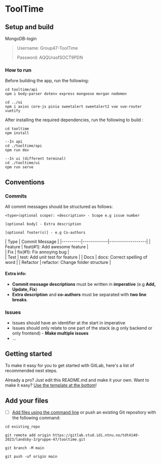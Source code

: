 
# ToolTime

  
## Setup and build
MongoDB-login

>Username: Group47-ToolTime
>
>Password: AQQUrasfSOCT9PDN


### How to run
Before building the app, run the following:
```
cd tooltime/api
npm i body-parser dotenv express mongoose morgan nodemon

cd ../ui
npm i axios core-js pinia sweetalert sweetalert2 vue vue-router vuetify
```

After installing the required dependencies, run the following to build :
```
cd tooltime
npm install

--In api
cd ./tooltime/api
npm run dev

--In ui (different terminal)
cd ./tooltime/ui
npm run serve
```

## Conventions

### Commits

All commit messages should be structured as follows:
```
<type>(optional scope): <description> - Scope e.g issue number

[optional body] - Extra description

[optional footer(s)] - e.g Co-authors
```

| Type   |      Commit Message      |
|----------|-------------|-------------------|
| Feature | feat(#1): Add awesome feature |  
| Fix | fix(#1): Fix annoying bug |  
| Test | test: Add unit test for feature | 
| Docs | docs: Correct spelling of word | 
| Refactor | refactor: Change folder structure | 
#### Extra info:
- **Commit message descriptions** must be written in **imperative** (e.g **Add, Update, Fix**)
- **Extra description** and **co-authors** must be separated with **two line breaks**.


### Issues
- Issues should have an identifier at the start in imperative
- Issues should only relate to one part of the stack (e.g only backend or only frontend) - **Make multiple issues**
- ...

## Getting started

  

To make it easy for you to get started with GitLab, here's a list of recommended next steps.

  

Already a pro? Just edit this README.md and make it your own. Want to make it easy? [Use the template at the bottom](#editing-this-readme)!

  

## Add your files

- [ ]  [Add files using the command line](https://docs.gitlab.com/ee/gitlab-basics/add-file.html#add-a-file-using-the-command-line) or push an existing Git repository with the following command:

```
cd existing_repo

git remote add origin https://gitlab.stud.idi.ntnu.no/tdt4140-2023/landsby-3/gruppe-47/tooltime.git

git branch -M main

git push -uf origin main

```
